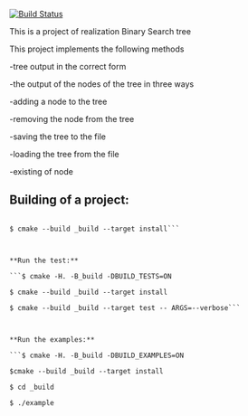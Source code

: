 [![Build Status](https://travis-ci.org/Kutyirov/BSTree.svg?branch=master)](https://travis-ci.org/Kutyirov/BSTree)

This is a project of realization Binary Search tree

This project implements the following methods

 -tree output in the correct form
 
 -the output of the nodes of the tree in three ways
 
 -adding a node to the tree
 
 -removing the node from the tree
 
 -saving the tree to the file
 
 -loading the tree from the file
 
 -existing of node
 
 
 
 
 
## Building of a project:
 
```$ cmake -H. -B_build -DCMAKE_INSTALL_PREFIX=install

$ cmake --build _build --target install```



**Run the test:**

```$ cmake -H. -B_build -DBUILD_TESTS=ON

$ cmake --build _build --target install

$ cmake --build _build --target test -- ARGS=--verbose```



**Run the examples:**

```$ cmake -H. -B_build -DBUILD_EXAMPLES=ON

$cmake --build _build --target install

$ cd _build

$ ./example
```
